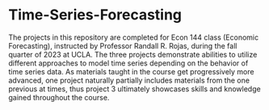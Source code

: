 # Time-Series-Forecasting

The projects in this repository are completed for Econ 144 class (Economic Forecasting), instructed by Professor Randall R. Rojas, during the fall quarter of 2023 at UCLA. The three projects demonstrate abilities to utilize different approaches to model time series depending on the behavior of time series data. As materials taught in the course get progressively more advanced, one project naturally partially includes materials from the one previous at times, thus project 3 ultimately showcases skills and knowledge gained throughout the course.

